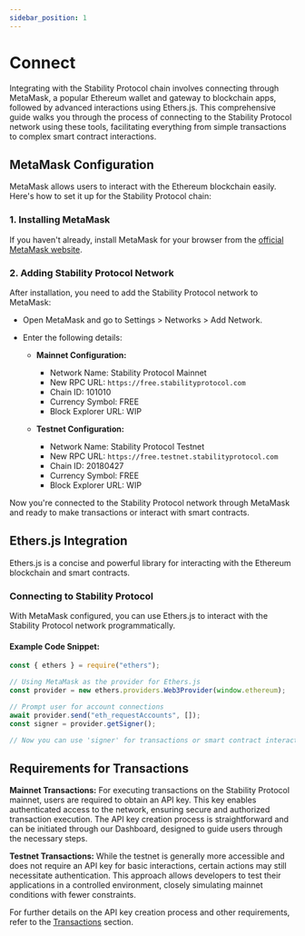 ```yaml
---
sidebar_position: 1
---
```


# Connect

Integrating with the Stability Protocol chain involves connecting through MetaMask, a popular Ethereum wallet and gateway to blockchain apps, followed by advanced interactions using Ethers.js. This comprehensive guide walks you through the process of connecting to the Stability Protocol network using these tools, facilitating everything from simple transactions to complex smart contract interactions.

## MetaMask Configuration

MetaMask allows users to interact with the Ethereum blockchain easily. Here's how to set it up for the Stability Protocol chain:

### 1. Installing MetaMask

If you haven't already, install MetaMask for your browser from the [official MetaMask website](https://metamask.io/).

### 2. Adding Stability Protocol Network

After installation, you need to add the Stability Protocol network to MetaMask:

- Open MetaMask and go to Settings > Networks > Add Network.
- Enter the following details:

  - **Mainnet Configuration:**

    - Network Name: Stability Protocol Mainnet
    - New RPC URL: `https://free.stabilityprotocol.com`
    - Chain ID: 101010
    - Currency Symbol: FREE
    - Block Explorer URL: WIP

  - **Testnet Configuration:**
    - Network Name: Stability Protocol Testnet
    - New RPC URL: `https://free.testnet.stabilityprotocol.com`
    - Chain ID: 20180427
    - Currency Symbol: FREE
    - Block Explorer URL: WIP

Now you're connected to the Stability Protocol network through MetaMask and ready to make transactions or interact with smart contracts.

## Ethers.js Integration

Ethers.js is a concise and powerful library for interacting with the Ethereum blockchain and smart contracts.

### Connecting to Stability Protocol

With MetaMask configured, you can use Ethers.js to interact with the Stability Protocol network programmatically.

#### Example Code Snippet:

```javascript
const { ethers } = require("ethers");

// Using MetaMask as the provider for Ethers.js
const provider = new ethers.providers.Web3Provider(window.ethereum);

// Prompt user for account connections
await provider.send("eth_requestAccounts", []);
const signer = provider.getSigner();

// Now you can use 'signer' for transactions or smart contract interactions
```

## Requirements for Transactions

**Mainnet Transactions:** For executing transactions on the Stability Protocol mainnet, users are required to obtain an API key. This key enables authenticated access to the network, ensuring secure and authorized transaction execution. The API key creation process is straightforward and can be initiated through our Dashboard, designed to guide users through the necessary steps.

**Testnet Transactions:** While the testnet is generally more accessible and does not require an API key for basic interactions, certain actions may still necessitate authentication. This approach allows developers to test their applications in a controlled environment, closely simulating mainnet conditions with fewer constraints.

For further details on the API key creation process and other requirements, refer to the [Transactions](./transactions.md) section.
